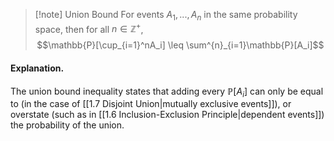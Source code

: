 >[!note] Union Bound
>For events $A_1,...,A_n$ in the same probability space, then for all $n \in \mathbb{Z}^+$,
>$$\mathbb{P}[\cup_{i=1}^nA_i] \leq \sum^{n}_{i=1}\mathbb{P}[A_i]$$
#### Explanation.
The union bound inequality states that adding every $\mathbb{P}[A_i]$ can only be equal to (in the case of [[1.7 Disjoint Union|mutually exclusive events]]), or overstate (such as in [[1.6 Inclusion-Exclusion Principle|dependent events]]) the probability of the union.